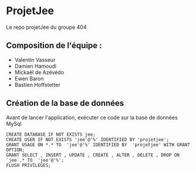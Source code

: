 # ProjetJee
Le repo projetJee du groupe 404
## Composition de l'équipe : 
- Valentin Vasseur
- Damien Hamoudi
- Mickaël de Azévédo
- Ewen Baron
- Bastien Hoffstetter
## Création de la base de données
Avant de lancer l'application, exécuter ce code sur la base de données MySql

    CREATE DATABASE IF NOT EXISTS jee;  
    CREATE USER IF NOT EXISTS 'jee'@'%' IDENTIFIED BY 'projetjee';  
    GRANT USAGE ON *.* TO  'jee'@'%' IDENTIFIED BY  'projetjee' WITH GRANT OPTION;  
    GRANT SELECT , INSERT , UPDATE , CREATE , ALTER , DELETE , DROP ON  `jee`.* TO  'jee'@'%';  
    FLUSH PRIVILEGES;
